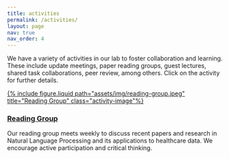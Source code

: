 ```yaml
---
title: activities
permalink: /activities/
layout: page
nav: true
nav_order: 4
---
```


We have a variety of activities in our lab to foster collaboration and learning. These include update meetings, paper reading groups, guest lectures, shared task collaborations, peer review, among others. Click on the activity for further details.

<div class="activity">
  <a href="/reading-group-meetings/"> 
    {% include figure.liquid path="assets/img/reading-group.jpeg" title="Reading Group" class="activity-image"%}
    <!-- <img src="assets/img/reading-group.jpeg" alt="Reading Group Image" class="activity-image"> -->
  </a>
  <div class="activity-content">
    <h3><a href="/reading-group-meetings/">Reading Group</a></h3>
    <p>Our reading group meets weekly to discuss recent papers and research in Natural Language Processing and its applications to healthcare data. We encourage active participation and critical thinking.</p>
  </div>
</div>

<!-- <div class="activity">
  <a href="/activity2/">
    <img src="/images/activity2.jpg" alt="Activity 2 Image" class="activity-image">
  </a>
  <div class="activity-content">
    <h3>Activity 2</h3>
    <p>Brief description of Activity 2.</p>
    <a href="/activity2/">Learn more</a>
  </div>
</div> -->

